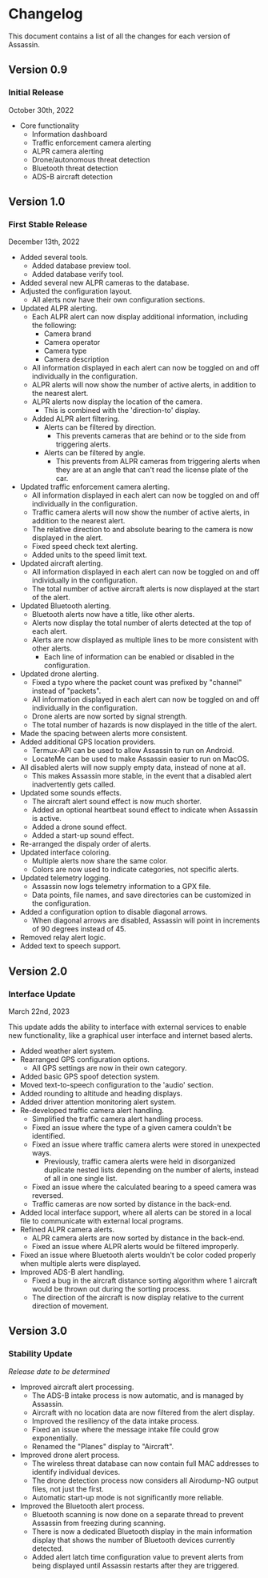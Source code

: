 # Changelog

This document contains a list of all the changes for each version of Assassin.


## Version 0.9

### Initial Release

October 30th, 2022

- Core functionality
    - Information dashboard
    - Traffic enforcement camera alerting
    - ALPR camera alerting
    - Drone/autonomous threat detection
    - Bluetooth threat detection
    - ADS-B aircraft detection


## Version 1.0

### First Stable Release 

December 13th, 2022

- Added several tools.
    - Added database preview tool.
    - Added database verify tool.
- Added several new ALPR cameras to the database.
- Adjusted the configuration layout.
    - All alerts now have their own configuration sections.
- Updated ALPR alerting.
    - Each ALPR alert can now display additional information, including the following:
        - Camera brand
        - Camera operator
        - Camera type
        - Camera description
    - All information displayed in each alert can now be toggled on and off individually in the configuration.
    - ALPR alerts will now show the number of active alerts, in addition to the nearest alert.
    - ALPR alerts now display the location of the camera.
        - This is combined with the 'direction-to' display.
    - Added ALPR alert filtering.
        - Alerts can be filtered by direction.
            - This prevents cameras that are behind or to the side from triggering alerts.
        - Alerts can be filtered by angle.
            - This prevents from ALPR cameras from triggering alerts when they are at an angle that can't read the license plate of the car.
- Updated traffic enforcement camera alerting.
    - All information displayed in each alert can now be toggled on and off individually in the configuration.
    - Traffic camera alerts will now show the number of active alerts, in addition to the nearest alert.
    - The relative direction to and absolute bearing to the camera is now displayed in the alert.
    - Fixed speed check text alerting.
    - Added units to the speed limit text.
- Updated aircraft alerting.
    - All information displayed in each alert can now be toggled on and off individually in the configuration.
    - The total number of active aircraft alerts is now displayed at the start of the alert.
- Updated Bluetooth alerting.
    - Bluetooth alerts now have a title, like other alerts.
    - Alerts now display the total number of alerts detected at the top of each alert.
    - Alerts are now displayed as multiple lines to be more consistent with other alerts.
        - Each line of information can be enabled or disabled in the configuration.
- Updated drone alerting.
    - Fixed a typo where the packet count was prefixed by "channel" instead of "packets".
    - All information displayed in each alert can now be toggled on and off individually in the configuration.
    - Drone alerts are now sorted by signal strength.
    - The total number of hazards is now displayed in the title of the alert.
- Made the spacing between alerts more consistent.
- Added additional GPS location providers.
    - Termux-API can be used to allow Assassin to run on Android.
    - LocateMe can be used to make Assassin easier to run on MacOS.
- All disabled alerts will now supply empty data, instead of none at all.
    - This makes Assassin more stable, in the event that a disabled alert inadvertently gets called.
- Updated some sounds effects.
    - The aircraft alert sound effect is now much shorter.
    - Added an optional heartbeat sound effect to indicate when Assassin is active.
    - Added a drone sound effect.
    - Added a start-up sound effect.
- Re-arranged the dispaly order of alerts.
- Updated interface coloring.
    - Multiple alerts now share the same color.
    - Colors are now used to indicate categories, not specific alerts.
- Updated telemetry logging.
    - Assassin now logs telemetry information to a GPX file.
    - Data points, file names, and save directories can be customized in the configuration.
- Added a configuration option to disable diagonal arrows.
    - When diagonal arrows are disabled, Assassin will point in increments of 90 degrees instead of 45.
- Removed relay alert logic.
- Added text to speech support.


## Version 2.0

### Interface Update

March 22nd, 2023

This update adds the ability to interface with external services to enable new functionality, like a graphical user interface and internet based alerts.

- Added weather alert system.
- Rearranged GPS configuration options.
    - All GPS settings are now in their own category.
- Added basic GPS spoof detection system.
- Moved text-to-speech configuration to the 'audio' section.
- Added rounding to altitude and heading displays.
- Added driver attention monitoring alert system.
- Re-developed traffic camera alert handling.
    - Simplified the traffic camera alert handling process.
    - Fixed an issue where the type of a given camera couldn't be identified.
    - Fixed an issue where traffic camera alerts were stored in unexpected ways.
        - Previously, traffic camera alerts were held in disorganized duplicate nested lists depending on the number of alerts, instead of all in one single list.
    - Fixed an issue where the calculated bearing to a speed camera was reversed.
    - Traffic cameras are now sorted by distance in the back-end.
- Added local interface support, where all alerts can be stored in a local file to communicate with external local programs.
- Refined ALPR camera alerts.
    - ALPR camera alerts are now sorted by distance in the back-end.
    - Fixed an issue where ALPR alerts would be filtered improperly.
- Fixed an issue where Bluetooth alerts wouldn't be color coded properly when multiple alerts were displayed.
- Improved ADS-B alert handling.
    - Fixed a bug in the aircraft distance sorting algorithm where 1 aircraft would be thrown out during the sorting process.
    - The direction of the aircraft is now display relative to the current direction of movement.


## Version 3.0

### Stability Update

*Release date to be determined*

- Improved aircraft alert processing.
    - The ADS-B intake process is now automatic, and is managed by Assassin.
    - Aircraft with no location data are now filtered from the alert display.
    - Improved the resiliency of the data intake process.
    - Fixed an issue where the message intake file could grow exponentially.
    - Renamed the "Planes" display to "Aircraft".
- Improved drone alert process.
    - The wireless threat database can now contain full MAC addresses to identify individual devices.
    - The drone detection process now considers all Airodump-NG output files, not just the first.
    - Automatic start-up mode is not significantly more reliable.
- Improved the Bluetooth alert process.
    - Bluetooth scanning is now done on a separate thread to prevent Assassin from freezing during scanning.
    - There is now a dedicated Bluetooth display in the main information display that shows the number of Bluetooth devices currently detected.
    - Added alert latch time configuration value to prevent alerts from being displayed until Assassin restarts after they are triggered.
